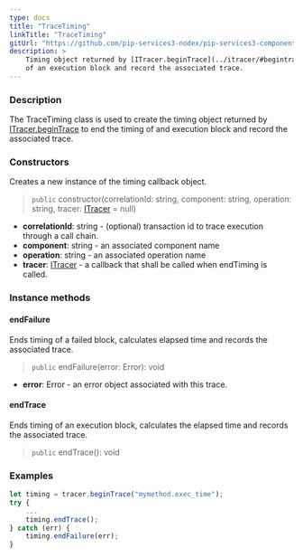 ```yaml
---
type: docs
title: "TraceTiming"
linkTitle: "TraceTiming"
gitUrl: "https://github.com/pip-services3-nodex/pip-services3-components-nodex"
description: >
    Timing object returned by [ITracer.beginTrace](../itracer/#begintrace) to end the timing
    of an execution block and record the associated trace.
---
```


### Description

The TraceTiming class is used to create the timing object returned by [ITracer.beginTrace](../itracer/#begintrace) to end the timing of and execution block and record the associated trace.

### Constructors
Creates a new instance of the timing callback object.

> `public` constructor(correlationId: string, component: string, operation: string, tracer: [ITracer](../itracer) = null)

- **correlationId**: string - (optional) transaction id to trace execution through a call chain.
- **component**: string - an associated component name
- **operation**: string - an associated operation name
- **tracer**: [ITracer](../itracer) - a callback that shall be called when endTiming is called.


### Instance methods

#### endFailure
Ends timing of a failed block, calculates elapsed time
and records the associated trace.

> `public` endFailure(error: Error): void

- **error**: Error - an error object associated with this trace.


#### endTrace
Ends timing of an execution block, calculates the elapsed time
and records the associated trace.

> `public` endTrace(): void
 
### Examples

```typescript
let timing = tracer.beginTrace("mymethod.exec_time");
try {
    ...
    timing.endTrace();
} catch (err) {
    timing.endFailure(err);
}
```
